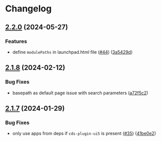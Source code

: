 # Changelog

## [2.2.0](https://github.com/geert-janklaps/cds-launchpad-plugin/compare/v2.1.8...v2.2.0) (2024-05-27)


### Features

* define `modulePaths` in launchpad.html file ([#44](https://github.com/geert-janklaps/cds-launchpad-plugin/issues/44)) ([3a5429d](https://github.com/geert-janklaps/cds-launchpad-plugin/commit/3a5429d80a9c590415ac74c38a2bcee2c59a5792))

## [2.1.8](https://github.com/geert-janklaps/cds-launchpad-plugin/compare/v2.1.7...v2.1.8) (2024-02-12)


### Bug Fixes

* basepath as default page issue with search parameters ([a72f5c2](https://github.com/geert-janklaps/cds-launchpad-plugin/commit/a72f5c22b9267e586bb1812fd33f030a8e220077))

## [2.1.7](https://github.com/geert-janklaps/cds-launchpad-plugin/compare/v2.1.6...v2.1.7) (2024-01-29)


### Bug Fixes

* only use apps from deps if `cds-plugin-ui5` is present ([#35](https://github.com/geert-janklaps/cds-launchpad-plugin/issues/35)) ([41be0e2](https://github.com/geert-janklaps/cds-launchpad-plugin/commit/41be0e28ef2e64c56f4fe82ab7bcfccc26443d0d))
